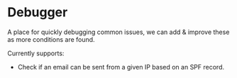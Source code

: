 
# Debugger

A place for quickly debugging common issues, we can add & improve these as more conditions are found. 

Currently supports:

- Check if an email can be sent from a given IP based on an SPF record.

